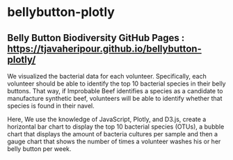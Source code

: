 # bellybutton-plotly

## Belly Button Biodiversity GitHub Pages : https://tjavaheripour.github.io/bellybutton-plotly/


We visualized the bacterial data for each volunteer. Specifically, each volunteer should be able to identify the top 10 bacterial species in their belly buttons. That way, if Improbable Beef identifies a species as a candidate to manufacture synthetic beef, volunteers will be able to identify whether that species is found in their navel.

Here, We use the knowledge of JavaScript, Plotly, and D3.js, create a horizontal bar chart to display the top 10 bacterial species (OTUs), a bubble chart that displays the amount of bacteria cultures per sample and then a gauge chart that shows the number of times a volunteer washes his or her belly button per week.
